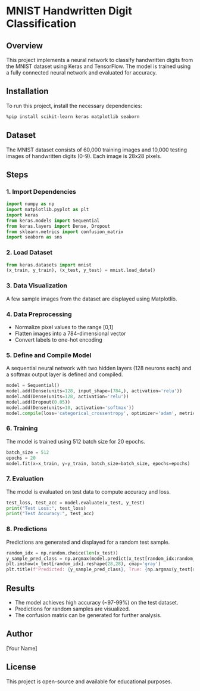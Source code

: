 # MNIST Handwritten Digit Classification

## Overview
This project implements a neural network to classify handwritten digits from the MNIST dataset using Keras and TensorFlow. The model is trained using a fully connected neural network and evaluated for accuracy.

## Installation
To run this project, install the necessary dependencies:
```bash
%pip install scikit-learn keras matplotlib seaborn
```

## Dataset
The MNIST dataset consists of 60,000 training images and 10,000 testing images of handwritten digits (0-9). Each image is 28x28 pixels.

## Steps
### 1. Import Dependencies
```python
import numpy as np
import matplotlib.pyplot as plt
import keras
from keras.models import Sequential
from keras.layers import Dense, Dropout
from sklearn.metrics import confusion_matrix
import seaborn as sns
```

### 2. Load Dataset
```python
from keras.datasets import mnist
(x_train, y_train), (x_test, y_test) = mnist.load_data()
```

### 3. Data Visualization
A few sample images from the dataset are displayed using Matplotlib.

### 4. Data Preprocessing
- Normalize pixel values to the range [0,1]
- Flatten images into a 784-dimensional vector
- Convert labels to one-hot encoding

### 5. Define and Compile Model
A sequential neural network with two hidden layers (128 neurons each) and a softmax output layer is defined and compiled.
```python
model = Sequential()
model.add(Dense(units=128, input_shape=(784,), activation='relu'))
model.add(Dense(units=128, activation='relu'))
model.add(Dropout(0.05))
model.add(Dense(units=10, activation='softmax'))
model.compile(loss='categorical_crossentropy', optimizer='adam', metrics=['accuracy'])
```

### 6. Training
The model is trained using 512 batch size for 20 epochs.
```python
batch_size = 512
epochs = 20
model.fit(x=x_train, y=y_train, batch_size=batch_size, epochs=epochs)
```

### 7. Evaluation
The model is evaluated on test data to compute accuracy and loss.
```python
test_loss, test_acc = model.evaluate(x_test, y_test)
print("Test Loss:", test_loss)
print("Test Accuracy:", test_acc)
```

### 8. Predictions
Predictions are generated and displayed for a random test sample.
```python
random_idx = np.random.choice(len(x_test))
y_sample_pred_class = np.argmax(model.predict(x_test[random_idx:random_idx+1]))
plt.imshow(x_test[random_idx].reshape(28,28), cmap='gray')
plt.title(f'Predicted: {y_sample_pred_class}, True: {np.argmax(y_test[random_idx])}')
```

## Results
- The model achieves high accuracy (~97-99%) on the test dataset.
- Predictions for random samples are visualized.
- The confusion matrix can be generated for further analysis.

## Author
[Your Name]

## License
This project is open-source and available for educational purposes.

